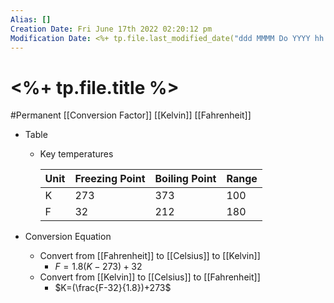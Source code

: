 ```yaml
---
Alias: []
Creation Date: Fri June 17th 2022 02:20:12 pm 
Modification Date: <%+ tp.file.last_modified_date("ddd MMMM Do YYYY hh:mm:ss a") %>
---
```

# <%+ tp.file.title %>
#Permanent [[Conversion Factor]] [[Kelvin]] [[Fahrenheit]]

- Table
	- Key temperatures
	  
		| Unit | Freezing Point | Boiling Point | Range |
		| ---- | -------------- | ------------- | ----- |
		| K    | 273             | 373           | 100   |
		| F    | 32              | 212           | 180   |
	
- Conversion Equation
	- Convert from [[Fahrenheit]] to [[Celsius]] to [[Kelvin]]
		- $F=1.8(K-273)+32$
	- Convert from [[Kelvin]] to [[Celsius]] to [[Fahrenheit]]
		- $K=(\frac{F-32}{1.8})+273$